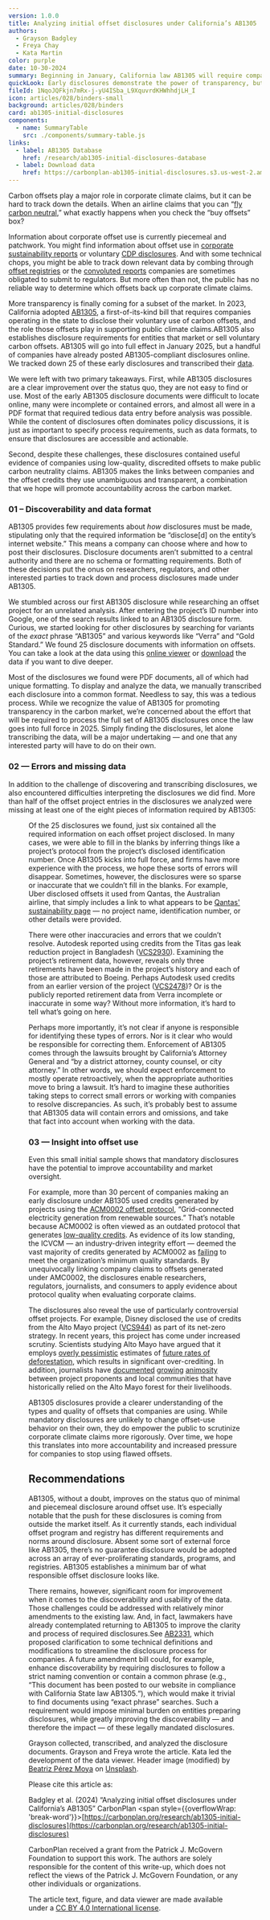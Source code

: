 ```yaml
---
version: 1.0.0
title: Analyzing initial offset disclosures under California’s AB1305
authors:
  - Grayson Badgley
  - Freya Chay
  - Kata Martin
color: purple
date: 10-30-2024
summary: Beginning in January, California law AB1305 will require companies to disclose which offsets they use. An analysis of early data, voluntarily released before the law takes effect, demonstrates that these disclosures are powerful, but also highlights the opportunity for improvements around discoverability and usability.
quickLook: Early disclosures demonstrate the power of transparency, but also highlight the opportunity for improvements around discoverability and usability.
fileId: 1NqoJQFkjn7mRx-j-yU4ISba_L9XquvrdKHWhhdjLH_I
icon: articles/028/binders-small
background: articles/028/binders
card: ab1305-initial-disclosures
components:
  - name: SummaryTable
    src: ./components/summary-table.js
links:
  - label: AB1305 Database
    href: /research/ab1305-initial-disclosures-database
  - label: Download data
    href: https://carbonplan-ab1305-initial-disclosures.s3.us-west-2.amazonaws.com/ab1305-raw-data.csv
---
```


Carbon offsets play a major role in corporate climate claims, but it can be hard to track down the details. When an airline claims that you can “[fly carbon neutral](https://www.qantas.com/us/en/qantas-group/sustainability/our-planet/carbon-offsetting.html),” what exactly happens when you check the “buy offsets” box?

Information about corporate offset use is currently piecemeal and patchwork. You might find information about offset use in [corporate sustainability reports](https://www.apple.com/environment/pdf/Apple_Environmental_Progress_Report_2024.pdf) or voluntary [CDP disclosures](https://www.cdp.net/en). And with some technical chops, you might be able to track down relevant data by combing through [offset registries](https://registry.goldstandard.org/credit-blocks?q=&page=1) or the [convoluted reports](https://ww2.arb.ca.gov/our-work/programs/cap-and-trade-program/cap-and-trade-program-data) companies are sometimes obligated to submit to regulators. But more often than not, the public has no reliable way to determine which offsets back up corporate climate claims.

More transparency is finally coming for a subset of the market. In 2023, California adopted [AB1305](https://leginfo.legislature.ca.gov/faces/billTextClient.xhtml?bill_id=202320240AB1305), a first-of-its-kind bill that requires companies operating in the state to disclose their voluntary use of carbon offsets, and the role those offsets play in supporting public climate claims.<Sidenote>AB1305 also establishes disclosure requirements for entities that market or sell voluntary carbon offsets.</Sidenote> AB1305 will go into full effect in January 2025, but a handful of companies have already posted AB1305-compliant disclosures online. We tracked down 25 of these early disclosures and transcribed their [data](https://carbonplan.org/research/ab1305-initial-disclosures-database).

We were left with two primary takeaways. First, while AB1305 disclosures are a clear improvement over the status quo, they are not easy to find or use. Most of the early AB1305 disclosure documents were difficult to locate online, many were incomplete or contained errors, and almost all were in a PDF format that required tedious data entry before analysis was possible. While the content of disclosures often dominates policy discussions, it is just as important to specify process requirements, such as data formats, to ensure that disclosures are accessible and actionable.

Second, despite these challenges, these disclosures contained useful evidence of companies using low-quality, discredited offsets to make public carbon neutrality claims. AB1305 makes the links between companies and the offset credits they use unambiguous and transparent, a combination that we hope will promote accountability across the carbon market.

### 01 – Discoverability and data format

AB1305 provides few requirements about _how_ disclosures must be made, stipulating only that the required information be “disclose[d] on the entity’s internet website.” This means a company can choose where and how to post their disclosures. Disclosure documents aren’t submitted to a central authority and there are no schema or formatting requirements. Both of these decisions put the onus on researchers, regulators, and other interested parties to track down and process disclosures made under AB1305.

We stumbled across our first AB1305 disclosure while researching an offset project for an unrelated analysis. After entering the project’s ID number into Google, one of the search results linked to an AB1305 disclosure form. Curious, we started looking for other disclosures by searching for variants of the _exact_ phrase “AB1305” and various keywords like “Verra” and “Gold Standard.” We found 25 disclosure documents with information on offsets. You can take a look at the data using this [online viewer](https://carbonplan.org/research/ab1305-initial-disclosures-database) or [download](https://carbonplan-ab1305-initial-disclosures.s3.us-west-2.amazonaws.com/ab1305-raw-data.csv) the data if you want to dive deeper.

<Figure>
  <SummaryTable />
</Figure>

Most of the disclosures we found were PDF documents, all of which had unique formatting. To display and analyze the data, we manually transcribed each disclosure into a common format. Needless to say, this was a tedious process. While we recognize the value of AB1305 for promoting transparency in the carbon market, we’re concerned about the effort that will be required to process the full set of AB1305 disclosures once the law goes into full force in 2025. Simply finding the disclosures, let alone transcribing the data, will be a major undertaking — and one that any interested party will have to do on their own.

### 02 — Errors and missing data

In addition to the challenge of discovering and transcribing disclosures, we also encountered difficulties interpreting the disclosures we did find. More than half of the offset project entries in the disclosures we analyzed were missing at least one of the eight pieces of information required by AB1305:

<Figure>
  <Table
    columns={[10]}
    start={[[1], [2]]}
    width={[[1], [9]]}
    data={[
      ['1', 'The name of the business entity selling the offset.'],
      ['2', 'The name of the offset registry or program.'],
      ['3', 'The project identification number.'],
      ['4', 'The project name as listed in the registry or program.'],
      [
        '5',
        'The offset project type, including whether the offsets purchased were derived from a carbon removal, an avoided emission, or a combination of both.',
      ],
      ['6', 'The offset project site location.'],
      [
        '7',
        'The specific protocol used to estimate emissions reductions or removal benefits.',
      ],
      [
        '8',
        'Whether there is independent third-party verification of company data and claims listed.',
      ],
    ]}
  />
</Figure>

Of the 25 disclosures we found, just six contained all the required information on each offset project disclosed. In many cases, we were able to fill in the blanks by inferring things like a project’s protocol from the project’s disclosed identification number. Once AB1305 kicks into full force, and firms have more experience with the process, we hope these sorts of errors will disappear. Sometimes, however, the disclosures were so sparse or inaccurate that we couldn’t fill in the blanks. For example, Uber disclosed offsets it used from Qantas, the Australian airline, that simply includes a link to what appears to be [Qantas' sustainability page](https://www.qantas.com/au/en/qantas-group/sustainability/our-planet/carbon-offsetting.html) — no project name, identification number, or other details were provided.

There were other inaccuracies and errors that we couldn’t resolve. Autodesk reported using credits from the Titas gas leak reduction project in Bangladesh ([VCS2930](https://carbonplan.org/research/offsets-db/projects/VCS2930)). Examining the project’s retirement data, however, reveals only three retirements have been made in the project’s history and each of those are attributed to Boeing. Perhaps Autodesk used credits from an earlier version of the project ([VCS2478](https://carbonplan.org/research/offsets-db/projects/VCS2478))? Or is the publicly reported retirement data from Verra incomplete or inaccurate in some way? Without more information, it’s hard to tell what’s going on here.

Perhaps more importantly, it’s not clear if anyone is responsible for identifying these types of errors. Nor is it clear who would be responsible for correcting them. Enforcement of AB1305 comes through the lawsuits brought by California’s Attorney General and “by a district attorney, county counsel, or city attorney.” In other words, we should expect enforcement to mostly operate retroactively, when the appropriate authorities move to bring a lawsuit. It’s hard to imagine these authorities taking steps to correct small errors or working with companies to resolve discrepancies. As such, it’s probably best to assume that AB1305 data will contain errors and omissions, and take that fact into account when working with the data.

### 03 — Insight into offset use

Even this small initial sample shows that mandatory disclosures have the potential to improve accountability and market oversight.

For example, more than 30 percent of companies making an early disclosure under AB1305 used credits generated by projects using the [ACM0002 offset protocol](https://cdm.unfccc.int/methodologies/DB/XB1TX7TAZ6SLWM9B7BC67THHVD16JV), “Grid-connected electricity generation from renewable sources.” That’s notable because ACM0002 is often viewed as an outdated protocol that generates [low-quality credits](https://www.bloomberg.com/news/features/2024-10-24/carbon-offsets-see-falling-demand-but-cop29-may-open-new-market?srnd=phx-green). As evidence of its low standing, the ICVCM — an industry-driven integrity effort — deemed the vast majority of credits generated by ACM0002 as [failing](https://icvcm.org/carbon-credits-from-current-renewable-energy-methodologies-will-not-receive-high-integrity-ccp-label/) to meet the organization’s minimum quality standards. By unequivocally linking company claims to offsets generated under AMC0002, the disclosures enable researchers, regulators, journalists, and consumers to apply evidence about protocol quality when evaluating corporate claims.

The disclosures also reveal the use of particularly controversial offset projects. For example, Disney disclosed the use of credits from the Alto Mayo project ([VCS944](https://carbonplan.org/research/offsets-db/projects/VCS944)) as part of its net-zero strategy. In recent years, this project has come under increased scrutiny. Scientists studying Alto Mayo have argued that it employs [overly pessimistic](https://doi.org/10.1126/science.ade3535) estimates of [future rates of deforestation](https://www.zeit.de/wirtschaft/2023-01/co2-certificates-fraud-emissions-trading-climate-protection-english/komplettansicht#chapter), which results in significant over-crediting. In addition, journalists have [documented](https://www.source-material.org/armed-men-disney-forest-carbon-offsetting-destroyed-homes/) [growing](https://www.bloomberg.com/graphics/2020-disney-peru-deforestation/) [animosity](https://www.theguardian.com/environment/2023/jan/18/forest-communities-alto-mayo-peru-carbon-offsetting-aoe) between project proponents and local communities that have historically relied on the Alto Mayo forest for their livelihoods.

AB1305 disclosures provide a clearer understanding of the types and quality of offsets that companies are using. While mandatory disclosures are unlikely to change offset-use behavior on their own, they do empower the public to scrutinize corporate climate claims more rigorously. Over time, we hope this translates into more accountability and increased pressure for companies to stop using flawed offsets.

## Recommendations

AB1305, without a doubt, improves on the status quo of minimal and piecemeal disclosure around offset use. It’s especially notable that the push for these disclosures is coming from outside the market itself. As it currently stands, each individual offset program and registry has different requirements and norms around disclosure. Absent some sort of external force like AB1305, there’s no guarantee disclosure would be adopted across an array of ever-proliferating standards, programs, and registries. AB1305 establishes a minimum bar of what responsible offset disclosure looks like.

There remains, however, significant room for improvement when it comes to the discoverability and usability of the data. Those challenges could be addressed with relatively minor amendments to the existing law. And, in fact, lawmakers have already contemplated returning to AB1305 to improve the clarity and process of required disclosures.<Sidenote>See [AB2331](https://leginfo.legislature.ca.gov/faces/billTextClient.xhtml?bill_id=202320240AB2331), which proposed clarification to some technical definitions and modifications to streamline the disclosure process for companies.</Sidenote> A future amendment bill could, for example, enhance discoverability by requiring disclosures to follow a strict naming convention or contain a common phrase (e.g., “This document has been posted to our website in compliance with California State law AB1305.“), which would make it trivial to find documents using “exact phrase” searches. Such a requirement would impose minimal burden on entities preparing disclosures, while greatly improving the discoverability — and therefore the impact — of these legally mandated disclosures.

<Endnote label='Credits' divider>

Grayson collected, transcribed, and analyzed the disclosure documents. Grayson and Freya wrote the article. Kata led the development of the data viewer. Header image (modified) by [Beatriz Pérez Moya](https://unsplash.com/photos/a-stack-of-thick-folders-on-a-white-surface-XN4T2PVUUgk) on [Unsplash](https://unsplash.com/).

Please cite this article as:

Badgley et al. (2024) “Analyzing initial offset disclosures under California’s AB1305” CarbonPlan <span style={{overflowWrap: 'break-word'}}>[https://carbonplan.org/research/ab1305-initial-disclosures](https://carbonplan.org/research/ab1305-initial-disclosures)</span>

</Endnote>

<Endnote label='Terms'>

CarbonPlan received a grant from the Patrick J. McGovern Foundation to support this work. The authors are solely responsible for the content of this write-up, which does not reflect the views of the Patrick J. McGovern Foundation, or any other individuals or organizations.

The article text, figure, and data viewer are made available under a [CC BY 4.0 International license](https://creativecommons.org/licenses/by/4.0/).

</Endnote>
